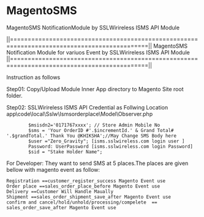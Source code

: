 # MagentoSMS
MagentoSMS NotificationModule by SSLWirireless ISMS API Module

||=============================================================================================||
  MagentoSMS Notification Module for variuos Event by SSLWirireless ISMS API Module
||=============================================================================================||

Instruction as follows

Step01:
 Copy/Upload Module Inner App directory  to Magento Site root folder.
 
Step02: SSLWirireless ISMS API Credential as Follwing Location
		app\code\local\Sslw\Ismsorderplace\Model\Observer.php
		
			$msisdn2='0171767xxxx'; // Store Admin Mobile No
			$sms = 'Your OrderID #'.$incrementId.' & Grand Total# '.$grandTotal.' Thank You @KHIKSHA';//May Change SMS Body here				
			$user ="Zero_Gravity"; [isms.sslwireless.com login user ]
			Password: UserPassword [isms.sslwireless.com login Password]
			$sid = "Stake Holder Name";	 
		

For Developer:
They want to send SMS at 5 places.The places are given bellow with magento event as follow:

	Registration ==customer_register_success Magento Event use
	Order place ==sales_order_place_before Magento Event use
	Delivery ==Customer Will Handle Maually 
	Shipment ==sales_order_shipment_save_after Magento Event use
	confirm and cancel/hold/unhold/processing/compelete  == sales_order_save_after Magento Event use
	
